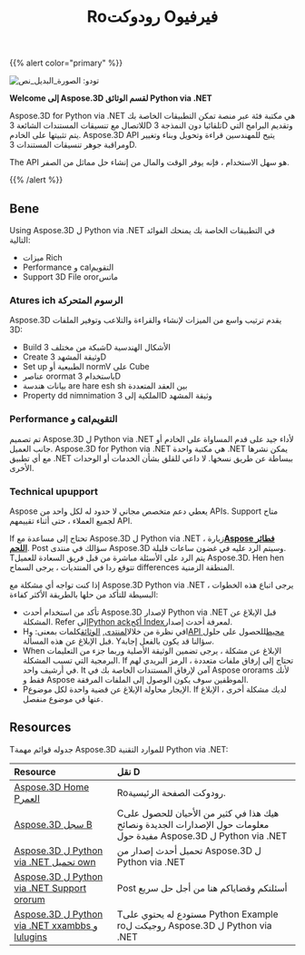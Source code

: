 ﻿---
title: Roرودوكت Oفيرفيو
type: docs
weight: 10
url: /ar/python-net/product-overview/
description: Aspose.3D for Python via .NET هي مكتبة فئة عبر منصة تمكن التطبيقات الخاصة بك للاتصال مع تنسيقات المستندات الشائعة 3D تلقائيا دون النمذجة 3D وتقديم البرامج التي يتم تثبيتها على الخادم. Aspose.3D API يتيح للمهندسين قراءة وتحويل وبناء وتغيير ومراقبة جوهر تنسيقات المستندات 3D.
---
{{% alert color="primary" %}} 

![تودو: الصورة_البديل_نص](/3d/ar/python-net/home_1.png)

**Welcome إلى Aspose.3D لقسم الوثائق Python via .NET**

Aspose.3D for Python via .NET هي مكتبة فئة عبر منصة تمكن التطبيقات الخاصة بك للاتصال مع تنسيقات المستندات الشائعة 3D تلقائيا دون النمذجة 3D وتقديم البرامج التي يتم تثبيتها على الخادم. Aspose.3D API يتيح للمهندسين قراءة وتحويل وبناء وتغيير ومراقبة جوهر تنسيقات المستندات 3D.

The API هو سهل الاستخدام ، فإنه يوفر الوقت والمال من إنشاء حل مماثل من الصفر.

{{% /alert %}} 
## **Bene**
Using Aspose.3D ل Python via .NET في التطبيقات الخاصة بك يمنحك الفوائد التالية:

- ميزات Rich
- Performance و calالتقويم
- Support 3D File ororماتس
### **Atures ich الرسوم المتحركة**
Aspose.3D يقدم ترتيب واسع من الميزات لإنشاء والقراءة والتلاعب وتوفير الملفات 3D:

- Build شبكة من مختلف 3D الأشكال الهندسية
- Create وثيقة المشهد 3D
- Set up الطبيعية أو normV على Cube
- عناصر orormat باستخدام 3D
- بيانات هندسة are hare esh sh بين العقد المتعددة
- Property dd nimnimation الملكية إلى 3D وثيقة المشهد
### **Performance و calالتقويم**
تم تصميم Aspose.3D ل Python via .NET لأداء جيد على قدم المساواة على الخادم أو جانب العميل. Aspose.3D for Python via .NET هي مكتبة واحدة .NET يمكن نشرها مع أي تطبيق .NET ببساطة عن طريق نسخها. لا داعي للقلق بشأن الخدمات أو الوحدات الأخرى.
### **Technical upupport**
Aspose يعطي دعم متخصص مجاني لا حدود له لكل واحد من APIs. Support متاح لجميع العملاء ، حتى أثناء تقييمهم API.

If تحتاج إلى مساعدة مع Aspose.3D ل Python via .NET ، زيارة[**Aspose فطائر اللحم**](https://forum.aspose.com/). Post سؤالك في منتدى Aspose.3D وسيتم الرد عليه في غضون ساعات قليلة. Tيتم الرد على الأسئلة مباشرة من قبل فريق السعادة للعميل Aspose.3D. Hen hen تتوقع ردا في المنتديات ، يرجى السماح differences المنطقة الزمنية.

إذا كنت تواجه أي مشكلة مع Aspose.3D Python via .NET ، يرجى اتباع هذه الخطوات البسيطة للتأكد من حلها بالطريقة الأكثر كفاءة:

- تأكد من استخدام أحدث Aspose.3D لإصدار Python via .NET قبل الإبلاغ عن المشكلة. Refer إلى[Python ackأكج Index](https://pypi.org/project/aspose-3d/)لمعرفة أحدث إصدار.
- Hافي نظرة من خلال[المنتدى](https://forum.aspose.com/c/3d), [الوثائق](/3d/ar/python-net/)كلمات بمعنى: و[API محيط](https://reference.aspose.com/3d/net)للحصول على حلول قبل الإبلاغ عن هذه المسألة. Yسؤالنا قد يكون بالفعل إجابة.
- When الإبلاغ عن مشكلة ، يرجى تضمين الوثيقة الأصلية وربما جزء من التعليمات البرمجية التي تسبب المشكلة. If تحتاج إلى إرفاق ملفات متعددة ، الرمز البريدي لهم في أرشيف واحد. It آمن لإرفاق المستندات الخاصة بك في Aspose ororams لأنك فقط و Aspose الموظفين سوف يكون الوصول إلى الملفات المرفقة.
- Pالإيجار محاولة الإبلاغ عن قضية واحدة لكل موضوع. If لديك مشكلة أخرى ، الإبلاغ عنها في موضوع منفصل.
## **Resources**
Tجدوله قوائم مهمة Aspose.3D للموارد التقنية Python via .NET:

|**Resource**|**نقل D**|
|:- |:- |
|[Aspose.3D Home Pالعمر](https://products.aspose.com/3d/python-net/)|Roرودوكت الصفحة الرئيسية.|
|[Aspose.3D سجل B](https://blog.aspose.com/category/3d/)|Cهيك هذا في كثير من الأحيان للحصول على معلومات حول الإصدارات الجديدة ونصائح مفيدة حول Aspose.3D ل Python via .NET|
|[Aspose.3D ل Python via .NET تحميل own](https://pypi.org/project/aspose-3d/)|تحميل أحدث إصدار من Aspose.3D ل Python via .NET|
|[Aspose.3D ل Python via .NET Support ororum](https://forum.aspose.com/c/3d/18)|Post أسئلتكم وقضاياكم هنا من أجل حل سريع|
|[Aspose.3D ل Python via .NET xxambbs و lulugins](https://github.com/aspose-3d/Aspose.3D-for-Python-via-.NET)|Tمستودع له يحتوي على Python Example roروجيكت ل Aspose.3D ل Python via .NET|

